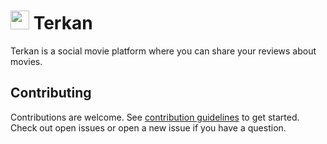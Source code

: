 # <img src="http://www.terkan.me/t.png" width="30"> Terkan 

Terkan is a social movie platform where you can share your reviews about movies.

## Contributing

Contributions are welcome. See [contribution guidelines](https://github.com/derebaba/Terkan/blob/master/CONTRIBUTING.md) to get started. Check out open issues or open a new issue if you have a question.